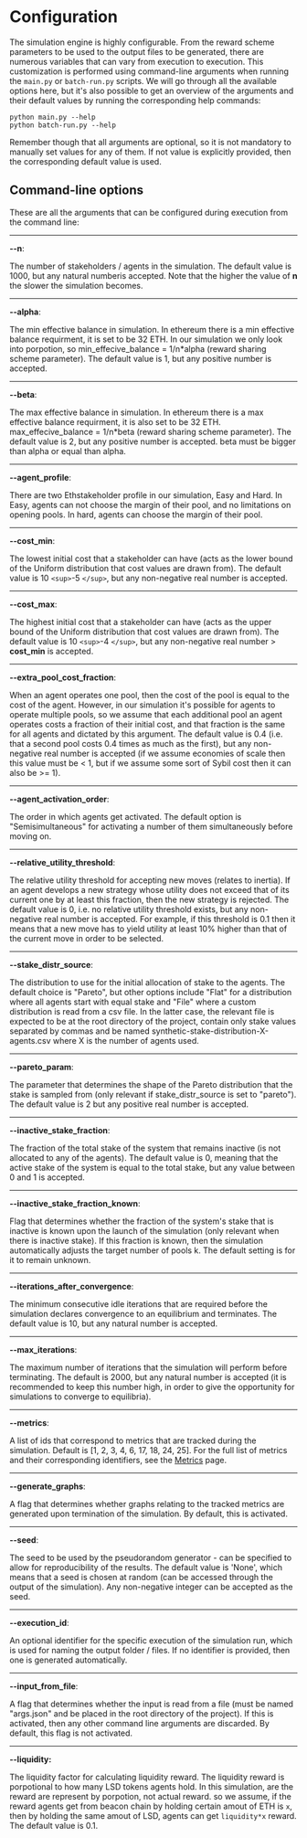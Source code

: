 # Configuration

The simulation engine is highly configurable. From the reward scheme parameters to be used to the output files to be generated, there are numerous variables that can vary from execution to execution. This customization is performed using command-line arguments when running the ``main.py`` or ``batch-run.py`` scripts. We will go through all the available options here, but it's also possible to get an overview of the arguments and their default values by running the corresponding help commands:

    python main.py --help
    python batch-run.py --help

Remember though that all arguments are optional, so it is not mandatory to manually set values for any of them.
If not value is explicitly provided, then the corresponding default value is used.

## Command-line options

These are all the arguments that can be configured during execution from the command line:

---

**--n**:

The number of stakeholders / agents in the simulation. The default value is 1000, but any natural numberis accepted. Note that the higher the value of **n** the slower the simulation becomes.

---

**--alpha**:

The min effective balance in simulation. In ethereum there is a min effective balance requirment, it is set to be 32 ETH. In our simulation we only look into porpotion, so min_effecive_balance = 1/n*alpha (reward sharing scheme parameter). The default value is 1, but any positive number is accepted.

---

**--beta**:

 The max effective balance in simulation. In ethereum there is a max effective balance requirment, it is also set to be 32 ETH.  max_effecive_balance = 1/n*beta (reward sharing scheme parameter). The default value is 2, but any positive number is accepted. beta must be bigger than alpha or equal than alpha.

---

**--agent_profile**:

There are two Ethstakeholder profile in our simulation, Easy and Hard.  In Easy, agents can not choose the margin of their pool, and no limitations on opening pools. In hard, agents can choose the margin of their pool.

---

**--cost_min**:

The lowest initial cost that a stakeholder can have (acts as the lower bound of the Uniform distribution that cost values are drawn from). The default value is 10 `<sup>`-5 `</sup>`, but any non-negative real number is accepted.

---

**--cost_max**:

The highest initial cost that a stakeholder can have (acts as the upper bound of the Uniform
distribution that cost values are drawn from). The default value is 10 `<sup>`-4 `</sup>`, but any non-negative real number > **cost_min** is accepted.

---

**--extra_pool_cost_fraction**:

When an agent operates one pool, then the cost of the pool is equal to the cost of the agent. However, in our simulation it's possible for agents to operate multiple pools, so we assume that each additional pool an agent operates costs a fraction of their initial cost, and that fraction is the same for all agents and dictated by this argument. The default value is 0.4 (i.e. that a second pool costs 0.4 times as much as the first), but any non-negative real number is accepted (if we assume economies of scale then this value must be < 1, but if we assume some sort of Sybil cost then it can also be >= 1).

---

**--agent_activation_order**:

The order in which agents get activated. The default option is "Semisimultaneous" for activating a number of them simultaneously before moving on.

---

**--relative_utility_threshold**:

The relative utility threshold for accepting new moves (relates to inertia). If an
agent develops a new strategy whose utility does not exceed that of its current one by at least this fraction, then the new strategy is rejected. The default value is 0, i.e. no relative utility threshold exists, but any non-negative real number is accepted. For example, if this threshold is 0.1 then it means that a new move has to yield utility at least 10% higher than that of the current move in order to be selected.

---

**--stake_distr_source**:

The distribution to use for the initial allocation of stake to the agents. The default choice is "Pareto", but other options include "Flat" for a distribution where all agents start with equal stake and "File" where a custom distribution is read from a csv file. In the latter case, the relevant file is expected to be at the root directory of the project, contain only stake values separated by commas and be named synthetic-stake-distribution-X-agents.csv where X is the number of agents used.

---

**--pareto_param**:

The parameter that determines the shape of the Pareto distribution that the stake is sampled from
(only relevant if stake_distr_source is set to "pareto"). The default value is 2 but any positive real number is accepted.

---

**--inactive_stake_fraction**:

The fraction of the total stake of the system that remains inactive (is not allocated to any of the agents). The default value is 0, meaning that the active stake of the system is equal to the total stake, but any value between 0 and 1 is accepted.

---

**--inactive_stake_fraction_known**:

Flag that determines whether the fraction of the system's stake that is inactive is known upon the launch of the simulation (only relevant when there is inactive stake). If this fraction is known, then the simulation automatically adjusts the target number of pools k. The default setting is for it to remain unknown.

---

**--iterations_after_convergence**:

The minimum consecutive idle iterations that are required before the simulation declares convergence to an equilibrium and terminates. The default value is 10, but any natural number is accepted.

---

**--max_iterations**:

The maximum number of iterations that the simulation will perform before terminating. The default is 2000, but any natural number is accepted (it is recommended to keep this number high, in order to give the opportunity for simulations to converge to equilibria).

---

**--metrics**:

A list of ids that correspond to metrics that are tracked during the simulation. Default is [1, 2, 3, 4, 6, 17, 18, 24, 25]. For the full list of metrics and their corresponding identifiers, see the [Metrics](metrics.md) page.

---

**--generate_graphs**:

 A flag that determines whether graphs relating to the tracked metrics are generated upon termination of the simulation. By default, this is activated.

---

**--seed**:

The seed to be used by the pseudorandom generator - can be specified to allow for reproducibility of the results. The default value is 'None', which means that a seed is chosen at random (can be accessed through the output of the simulation). Any non-negative integer can be accepted as the seed.

---

**--execution_id**:

An optional identifier for the specific execution of the simulation run, which is used for naming the output folder / files. If no identifier is provided, then one is generated automatically.

---

**--input_from_file**:

A flag that determines whether the input is read from a file (must be named "args.json" and be placed in the root directory of the project). If this is activated, then any other command line arguments are discarded. By default, this flag is not activated.

---

**--liquidity:**

The liquidity factor for calculating liquidity reward. The liquidity reward is porpotional to how many LSD tokens agents hold. In this simulation, are the reward are represent by porpotion, not actual reward. so we assume, if the reward agents get from beacon chain by holding certain amout of ETH is `x`, then by holding the same amout of LSD, agents can get `liquidity*x` reward. The default value is 0.1.
